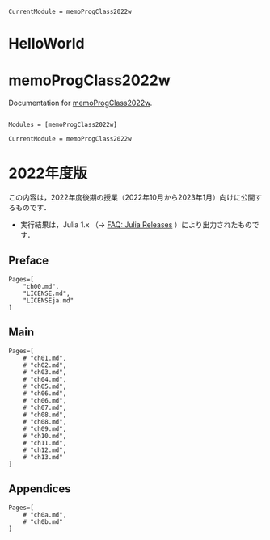 ```@meta
CurrentModule = memoProgClass2022w
```

# HelloWorld

# memoProgClass2022w

Documentation for [memoProgClass2022w](https://github.com/hsugawa8651/memoProgClass2022w.jl).

```@index
```

```@autodocs
Modules = [memoProgClass2022w]
```

```@meta
CurrentModule = memoProgClass2022w
```
# 2022年度版

この内容は，2022年度後期の授業（2022年10月から2023年1月）向けに公開するものです．
- 実行結果は，Julia 1.x （→ [FAQ: Julia Releases](https://docs.julialang.org/en/v1/manual/faq/#Julia-Releases) ）により出力されたものです．

## Preface

```@contents
Pages=[
	"ch00.md",
	"LICENSE.md",
	"LICENSEja.md"
]
```

## Main

```@contents
Pages=[
	# "ch01.md",
	# "ch02.md",
	# "ch03.md",
	# "ch04.md",
	# "ch05.md",
	# "ch06.md",
	# "ch06.md",
	# "ch07.md",
	# "ch08.md",
	# "ch08.md",
	# "ch09.md",
	# "ch10.md",
	# "ch11.md",
	# "ch12.md",
	# "ch13.md"
]
```

## Appendices

```@contents
Pages=[
	# "ch0a.md",
	# "ch0b.md"
]
```
